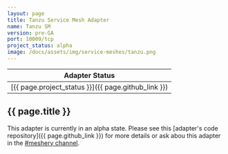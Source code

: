 ```yaml
---
layout: page
title: Tanzu Service Mesh Adapter
name: Tanzu SM
version: pre-GA
port: 10009/tcp
project_status: alpha
image: /docs/assets/img/service-meshes/tanzu.png
---
```

| Adapter Status |
| :------------: |
| [{{ page.project_status }}]({{ page.github_link }})|

## {{ page.title }}
This adapter is currently in an alpha state. Please see this [adapter's code repository]({{ page.github_link }}) for more details or ask abou this adapter in the [#meshery channel](https://layer5io.slack.com/archives/CFGG6U10E_).
